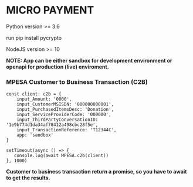 # MICRO PAYMENT

Python version >= 3.6

run pip install pycrypto

NodeJS version >= 10

**NOTE: App can be either sandbox for development environment or openapi for production (live) enviroment.**

### MPESA Customer to Business Transaction (C2B)
```
const client: c2b = {
    input_Amount: '0000',
    input_CustomerMSISDN: '000000000001',
    input_PurchasedItemsDesc: 'Donation',
    input_ServiceProviderCode: '000000',
    input_ThirdPartyConversationID: '1e9b774d1da34af78412a498cbc28f5e',
    input_TransactionReference: 'T12344C',
    app: 'sandbox'
}

setTimeout(async () => {
   console.log(await MPESA.c2b(client))
}, 1000)

```
**Customer to business transaction return a promise, so you have to await to get the results.** 
